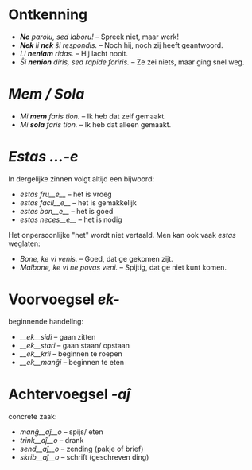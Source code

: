 # Ontkenning

- *__Ne__ parolu, sed laboru!*               – Spreek niet, maar werk!
- *__Nek__ li __nek__ ŝi respondis.*             – Noch hij, noch zij heeft geantwoord.
- *Li __neniam__ ridas.*                     – Hij lacht nooit.
- *Ŝi __nenion__ diris, sed rapide foriris.* – Ze zei niets, maar ging snel weg.


# *Mem / Sola*

- *Mi __mem__ faris tion.*  – Ik heb dat zelf gemaakt.
- *Mi __sola__ faris tion.* – Ik heb dat alleen gemaakt.


# *Estas …-e*

In dergelijke zinnen volgt altijd een bijwoord:

- *estas fru__e__*   – het is vroeg
- *estas facil__e__* – het is gemakkelijk
- *estas bon__e__*   – het is goed
- *estas neces__e__* – het is nodig

Het onpersoonlijke "het" wordt niet vertaald. Men kan ook vaak *estas* weglaten:

- *Bone, ke vi venis.*            – Goed, dat ge gekomen zijt.
- *Malbone, ke vi ne povas veni.* – Spijtig, dat ge niet kunt komen.

 

# Voorvoegsel *ek-*

beginnende handeling:

- *__ek__sidi*  – gaan zitten
- *__ek__stari* – gaan staan/ opstaan
- *__ek__krii*  – beginnen te roepen
- *__ek__manĝi* – beginnen te eten
 

# Achtervoegsel *-aĵ*

concrete zaak:

- *manĝ__aĵ__o*  – spijs/ eten
- *trink__aĵ__o* – drank
- *send__aĵ__o*  – zending (pakje of brief)
- *skrib__aĵ__o* – schrift (geschreven ding)
 
